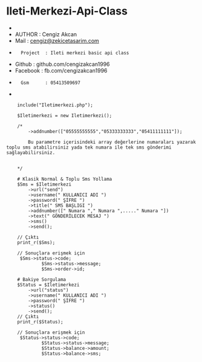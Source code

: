 # Ileti-Merkezi-Api-Class


*
*	AUTHOR   : Cengiz Akcan
*	Mail     : cengiz@zekicetasarim.com
*   	Project  : Ileti merkezi basic api class 
*	Github	 : github.com/cengizakcan1996
*	Facebook : fb.com/cengizakcan1996
*   	Gsm      : 05413509697
*



        include("Iletimerkezi.php");

        $Iletimerkezi = new Iletimerkezi();

		/*
			->addnumber(["05555555555","05333333333","05411111111"]);
			
			Bu parametre içerisindeki array değerlerine numaraları yazarak toplu sms atabilirsiniz yada tek numara ile tek sms gönderimi sağlayabilirsiniz.
			
			
		*/
		
        # Klasik Normal & Toplu Sms Yollama
        $Sms = $Iletimerkezi
			->url("send")
			->username(" KULLANICI ADI ")
			->password(" ŞİFRE ")
			->title(" SMS BAŞLIGI ")
			->addnumber([" Numara "," Numara ",....." Numara "])
			->text(" GÖNDERİLECEK MESAJ ")
			->sms()
			->send();

		// Çıktı
		print_r($Sms);
		
		// Sonuçlara erişmek için 
		 $Sms->status->code;	
                 $Sms->status->message;	
                 $Sms->order->id;

        # Bakiye Sorgulama
        $Status = $Iletimerkezi
			->url("status")
			->username(" KULLANICI ADI ")
			->password(" ŞİFRE ")
			->status()
			->send();
		// Çıktı
		print_r($Status);
		
		// Sonuçlara erişmek için 
		 $Status->status->code;	
                 $Status->status->message;	
                 $Status->balance->amount;
                 $Status->balance->sms;

